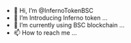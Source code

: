 - 👋 Hi, I’m @InfernoTokenBSC
- 👀 I’m Introducing Inferno token ...
- 🌱 I’m currently using BSC blockchain  ...
- 📫 How to reach me ...

<!---
InfernoTokenBSC/InfernoTokenBSC is a ✨ special ✨ repository because its `README.md` (this file) appears on your GitHub profile.
You can click the Preview link to take a look at your changes.
--->
